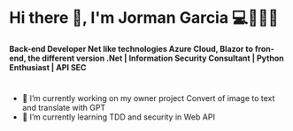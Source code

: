 
   
   #       Hi there 👋, I'm Jorman Garcia 💻🏋🏽‍♂️

#### Back-end Developer Net like technologies Azure Cloud, Blazor to fron-end, the different version .Net | Information Security Consultant | Python Enthusiast | API SEC


#
- 🔭 I’m currently working on my owner project Convert of image to text and translate with GPT
- 🌱 I’m currently learning TDD and security in Web API


